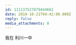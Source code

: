 ```yaml
---
id: 111137527879444662
date: 2010-10-21T04:42:00.000Z
reply: false
media_attachments: 0
---
```


我在 利川一中 ​​​​

